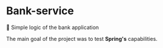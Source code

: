 # Bank-service

🏦 Simple logic of the bank application

The main goal of the project was to test **Spring's** capabilities.
